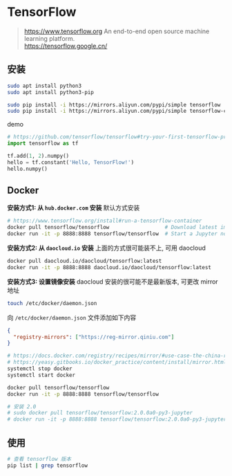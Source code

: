 # TensorFlow

> <https://www.tensorflow.org> An end-to-end open source machine learning platform.  
> <https://tensorflow.google.cn/>

## 安装

```bash
sudo apt install python3
sudo apt install python3-pip

sudo pip install -i https://mirrors.aliyun.com/pypi/simple tensorflow
sudo pip install -i https://mirrors.aliyun.com/pypi/simple tensorflow-cpu
```

demo

```python
# https://github.com/tensorflow/tensorflow#try-your-first-tensorflow-program
import tensorflow as tf

tf.add(1, 2).numpy()
hello = tf.constant('Hello, TensorFlow!')
hello.numpy()
```

## Docker

**安装方式1: 从 `hub.docker.com` 安装** 默认方式安装

```bash
# https://www.tensorflow.org/install#run-a-tensorflow-container
docker pull tensorflow/tensorflow                  # Download latest image
docker run -it -p 8888:8888 tensorflow/tensorflow  # Start a Jupyter notebook server
```

**安装方式2: 从 `daocloud.io` 安装** 上面的方式很可能装不上, 可用 daocloud

```bash
docker pull daocloud.io/daocloud/tensorflow:latest
docker run -it -p 8888:8888 daocloud.io/daocloud/tensorflow:latest
```

**安装方式3: 设置镜像安装** daocloud 安装的很可能不是最新版本, 可更改 mirror 地址

```bash
touch /etc/docker/daemon.json
```

向 `/etc/docker/daemon.json` 文件添加如下内容

```json
{
  "registry-mirrors": ["https://reg-mirror.qiniu.com"]
}
```

```bash
# https://docs.docker.com/registry/recipes/mirror/#use-case-the-china-registry-mirror
# https://yeasy.gitbooks.io/docker_practice/content/install/mirror.html
systemctl stop docker
systemctl start docker

docker pull tensorflow/tensorflow
docker run -it -p 8888:8888 tensorflow/tensorflow

# 安装 2.0
# sudo docker pull tensorflow/tensorflow:2.0.0a0-py3-jupyter
# docker run -it -p 8888:8888 tensorflow/tensorflow:2.0.0a0-py3-jupyter
```

## 使用

```bash
# 查看 tensorflow 版本
pip list | grep tensorflow
```